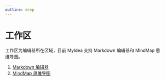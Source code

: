```yaml
---
outline: deep
---
```


# 工作区

工作区为编辑器所在区域，目前 MyIdea 支持 Markdown 编辑器和 MindMap 思维导图。

1. [Markdown 编辑器](./markdown)
2. [MindMap 思维导图](./mindmap)